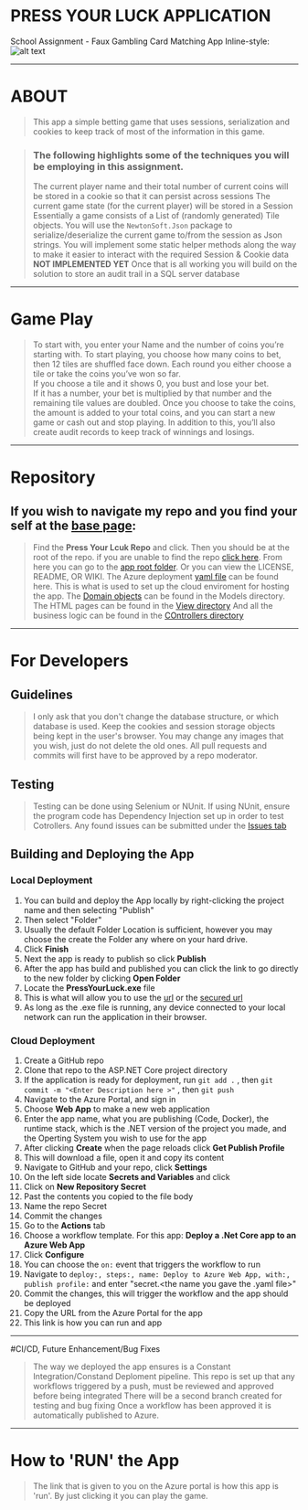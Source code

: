 # PRESS YOUR LUCK APPLICATION 
 School Assignment - Faux Gambling Card Matching App
 Inline-style: ![alt text](https://github.com/A-Mac2513/A-Mac2513-Press_Your_LucK.github.io/blob/main/Images/icon.ico "Icon Logo")
 ___
 # ABOUT

 > This app a simple betting game that uses sessions, serialization and cookies to keep track of most of the information in this game.
 
 > ### The following highlights some of the techniques you will be employing in this assignment.  
 >	The current player name and their total number of current coins will be stored in a cookie so that it can persist across sessions
 >	The current game state (for the current player) will be stored in a Session
 >	Essentially a game consists of a List of (randomly generated) Tile objects. 
 >  You will use the `NewtonSoft.Json` package to serialize/deserialize the current game to/from the session as Json strings.
 >	You will implement some static helper methods along the way to make it easier to interact with the required Session & Cookie data
 >	__NOT IMPLEMENTED YET__ Once that is all working you will build on the solution to store an audit trail in a SQL server database


 ___
  # Game Play
 > To start with, you enter your Name and the number of coins you’re starting with.
 > To start playing, you choose how many coins to bet, then 12 tiles are shuffled face down.
 > Each round you either choose a tile or take the coins you’ve won so far.  
 > If you choose a tile and it shows 0, you bust and lose your bet.  
 > If it has a number, your bet is multiplied by that number and the remaining tile values are doubled.
 > Once you choose to take the coins, the amount is added to your total coins, and you can start a new game or cash out and stop playing.
 > In addition to this, you’ll also create audit records to keep track of winnings and losings.

___
 # Repository
 ## If you wish to navigate my repo and you find your self at the [base page](https://github.com/A-Mac2513/):
 > Find the __Press Your Lcuk Repo__ and click.
 > Then you should be at the root of the repo. if you are unable to find the repo [click here](https://github.com/A-Mac2513/A-Mac2513-Press_Your_LucK.github.io).
 > From here you can go to the [app root folder](https://github.com/A-Mac2513/A-Mac2513-Press_Your_LucK.github.io/tree/main/PressYourLuck).
 > Or you can view the LICENSE, README, OR WIKI.
 > The Azure deployment [yaml file](https://github.com/A-Mac2513/A-Mac2513-Press_Your_LucK.github.io/tree/main/PressYourLuck/.github/workflows) can be found here. This is what is used to set up the cloud enviroment for hosting the app.
 > The [Domain objects](https://github.com/A-Mac2513/A-Mac2513-Press_Your_LucK.github.io/tree/main/PressYourLuck/Models) can be found in the Models directory.
 > The HTML pages can be found in the [View directory](https://github.com/A-Mac2513/A-Mac2513-Press_Your_LucK.github.io/tree/main/PressYourLuck/Views)
 > And all the business logic can be found in the [COntrollers directory](https://github.com/A-Mac2513/A-Mac2513-Press_Your_LucK.github.io/tree/main/PressYourLuck/Controllers) 

___
# For Developers
## Guidelines
> I only ask that you don't change the database structure, or which database is used.
> Keep the cookies and session storage objects being kept in the user's browser.
> You may change any images that you wish, just do not delete the old ones.
> All pull requests and commits will first have to be approved by a repo moderator.

## Testing
> Testing can be done using Selenium or NUnit.
> If using NUnit, ensure the program code has Dependency Injection set up in order to test Cotrollers.
> Any found issues can be submitted under the [Issues tab](https://github.com/A-Mac2513/A-Mac2513-Press_Your_LucK.github.io/issues)

## Building and Deploying the App
### Local Deployment
1. You can build and deploy the App locally by right-clicking the project name and then selecting "Publish"
2. Then select "Folder"
3. Usually the default Folder Location is sufficient, however you may choose the create the Folder any where on your hard drive.
4. Click __Finish__
5. Next the app is ready to publish so click __Publish__
6. After the app has build and published you can click the link to go directly to the new folder by clicking __Open Folder__
7. Locate the __PressYourLuck.exe__ file
8. This is what will allow you to use the [url](http://localhost:5000) or the [secured url](https://localhost:5001)
9. As long as the .exe file is running, any device connected to your local network can run the application in their browser.

### Cloud Deployment
1. Create a GitHub repo
2. Clone that repo to the ASP.NET Core project directory
3. If the application is ready for deployment, run `git add .` , then `git commit -m "<Enter Description here >"` , then `git push`
4. Navigate to the Azure Portal, and sign in
5. Choose __Web App__ to make a new web application
6. Enter the app name, what you are publishing (Code, Docker), the runtime stack, which is the .NET version of the project you made, and the Operting System you wish to use for the app
7. After clicking __Create__ when the page reloads click __Get Publish Profile__
8. This will download a file, open it and copy its content
9. Navigate to GitHub and your repo, click __Settings__
10. On the left side locate __Secrets and Variables__ and click
11. Click on __New Repository Secret__
12. Past the contents you copied to the file body
13. Name the repo Secret
14. Commit the changes
15. Go to the __Actions__ tab
16. Choose a workflow template. For this app: __Deploy a .Net Core app to an Azure Web App__
17. Click __Configure__
18. You can choose the `on:` event that triggers the workflow to run
19. Navigate to `deploy:, steps:, name: Deploy to Azure Web App, with:, publish profile:` and enter \"secret\.<the name you gave the \.yaml file>\"
20. Commit the changes, this will trigger the workflow and the app should be deployed
21. Copy the URL from the Azure Portal for the app
22. This link is how you can run and app

___
#CI/CD, Future Enhancement/Bug Fixes
> The way we deployed the app ensures is a Constant Integration/Constand Deploment pipeline.
> This repo is set up that any workflows triggered by a push, must be reviewed and approved before being integrated
> There will be a second branch created for testing and bug fixing
> Once a workflow has been approved it is automatically published to Azure.

___
# How to \'RUN\' the App
> The link that is given to you on the Azure portal is how this app is \'run\'.  By just clicking it you can play the game.

